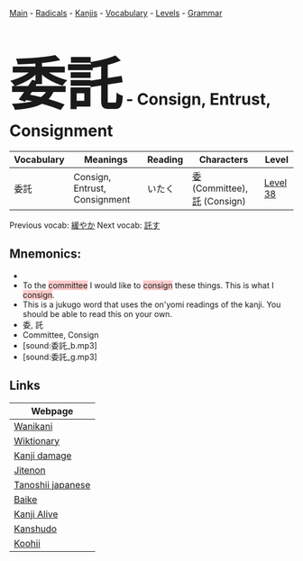 <style> bigfont {font-size: 100px}</style>
[Main](../README.md) -
[Radicals](../radicals.md) -
[Kanjis](../kanjis.md) -
[Vocabulary](../vocabulary.md) -
[Levels](../levels.md) -
[Grammar](../grammar.md)
# <bigfont> 委託</bigfont> - Consign, Entrust, Consignment 

| Vocabulary | Meanings | Reading | Characters | Level |
| --- | --- | --- | --- | --- |
| 委託 | Consign, Entrust, Consignment | いたく |  [委](../kanjis/委.md) (Committee), [託](../kanjis/託.md) (Consign) | [Level 38](../levels/wk_level38.md) |

Previous vocab: [緩やか](緩やか.md) Next vocab: [託す](託す.md) 

## Mnemonics:

* 
* To the <span style="background-color:#ffcccb"> committee</span> I would like to <span style="background-color:#ffcccb"> consign</span> these things. This is what I <span style="background-color:#ffcccb"> consign</span>.
* This is a jukugo word that uses the on'yomi readings of the kanji. You should be able to read this on your own.
* 委, 託
* Committee, Consign
* [sound:委託_b.mp3]
* [sound:委託_g.mp3]


## Links 

| Webpage |
| --- |
| [Wanikani          ](https://www.wanikani.com/kanji/委託) |
| [Wiktionary        ](https://en.wiktionary.org/wiki/委託) |
| [Kanji damage      ](http://www.kanjidamage.com/kanji/search?utf8=✓&q=委託) |
| [Jitenon           ](https://jitenon.com/kanji/委託) |
| [Tanoshii japanese ](https://www.tanoshiijapanese.com/dictionary/kanji.cfm?k=委託) |
| [Baike             ](https://baike.baidu.com/item/委託) |
| [Kanji Alive       ](https://app.kanjialive.com/委託) |
| [Kanshudo          ](https://www.kanshudo.com/searchmn?q=委託) |
| [Koohii            ](https://kanji.koohii.com/study/kanji/委託) |
